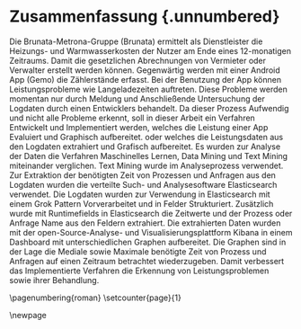 # Zusammenfassung {.unnumbered}

Die Brunata-Metrona-Gruppe (Brunata) ermittelt als Dienstleister die Heizungs- und Warmwasserkosten der Nutzer am Ende eines 12-monatigen Zeitraums. Damit die gesetzlichen Abrechnungen von Vermieter oder Verwalter erstellt werden können. Gegenwärtig werden mit einer Android App (Gemo) die Zählerstände erfasst. Bei der Benutzung der App können Leistungsprobleme wie Langeladezeiten auftreten. Diese Probleme werden momentan nur durch Meldung und Anschließende Untersuchung der Logdaten durch einen Entwicklers behandelt. Da dieser Prozess Aufwendig und nicht alle Probleme erkennt, soll in dieser Arbeit ein Verfahren Entwickelt und Implementiert werden, welches die Leistung einer App Evaluiert und Graphisch aufbereitet. oder welches die Leistungsdaten aus den Logdaten extrahiert und Grafisch aufbereitet. Es wurden zur Analyse der Daten die Verfahren Maschinelles Lernen, Data Mining und Text Mining miteinander verglichen. Text Mining wurde im Analyseprozess verwendet. Zur Extraktion der benötigten Zeit von Prozessen und Anfragen aus den Logdaten wurden die verteilte Such- und Analysesoftware Elasticsearch verwendet. Die Logdaten wurden zur Verwendung in Elasticsearch mit einem Grok Pattern Vorverarbeitet und in Felder Strukturiert. Zusätzlich wurde mit Runtimefields in Elasticsearch die Zeitwerte und der Prozess oder Anfrage Name aus den Feldern extrahiert. Die extrahierten Daten wurden mit der open-Source-Analyse- und Visualisierungsplattform Kibana in einem Dashboard mit unterschiedlichen Graphen aufbereitet. Die Graphen sind in der Lage die Mediale sowie Maximale benötigte Zeit von Prozess und Anfragen auf einen Zeitraum betrachtet wiederzugeben. Damit verbessert das Implementierte Verfahren die Erkennung von Leistungsproblemen sowie ihrer Behandlung. 
<!--
Dafür wurde zur Extraktion der benötigten Zeit von Prozessen und Anfragen aus logdaten ein Analyseprozess angewendet. 
Dafür wurde die benötigte Zeit von Prozessen und Anfragen aus den Logdaten Extrahiert und Grafisch aufbereitet. 
Dafür wurde die Extraktion und Aufbereitung von Leistungsdaten aus Logdaten der App mithilfe eines Analyseprozess geplant. Die benötigte Zeit von Prozessen und Anfragen diente als 

Das Ziel der vorliegenden Arbeit ist es unerkannte Leistungsprobleme in Mobilen Anwendungen erkennen und beheben zu können. Dazu wird die Folgende Forschungsfrage gestellt Wie kann ein Verfahren implementiert werden um die Leistung einer Mobilen Anwendung zu Evaluieren? 

Das Ziel der vorliegenden Arbeit ist es zu beantworten, wie man die Performance Mobiler Anwendungen Evaluieren kann. Dazu wird die Folgende Forschungsfrage gestellt: Wie kann man
-->

\pagenumbering{roman}
\setcounter{page}{1}

\newpage
